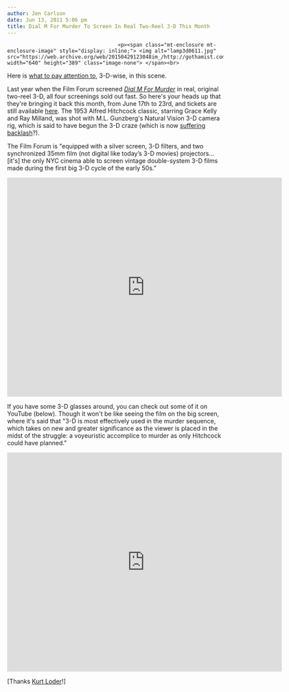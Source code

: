 ```yaml
---
author: Jen Carlson
date: Jun 13, 2011 5:06 pm
title: Dial M For Murder To Screen In Real Two-Reel 3-D This Month
---
```


	
										<p><span class="mt-enclosure mt-enclosure-image" style="display: inline;"> <img alt="lamp3d0611.jpg" src="https://web.archive.org/web/20150429123048im_/http://gothamist.com/attachments/arts_jen/lamp3d0611.jpg" width="640" height="389" class="image-none"> </span><br>
<span class="photo_caption">Here is <a href="https://web.archive.org/web/20150429123048/http://realvision.ae/blog/2010/03/is-3d-a-tool-or-new-storytelling-medium-for-cinematographers/">what to pay attention to</a>, 3-D-wise, in this scene.</span></p>

<p>Last year when the Film Forum screened <a href="https://web.archive.org/web/20150429123048/http://www.filmforum.org/films/dialm.html"><em>Dial M For Murder</em></a> in real, original two-reel 3-D, all four screenings sold out fast. So here&apos;s your heads up that they&apos;re bringing it back this month, from June 17th to 23rd, and tickets are still available <a href="https://web.archive.org/web/20150429123048/http://boxoffice.printtixusa.com/filmforum/advance?v=2454&amp;i=1523">here</a>. The 1953 Alfred Hitchcock classic, starring Grace Kelly and Ray Milland, was shot with M.L. Gunzberg&apos;s Natural Vision 3-D camera rig, which is said to have begun the 3-D craze (which is now <a href="https://web.archive.org/web/20150429123048/http://www.deadline.com/2011/06/will-harry-potter-and-transformers-stop-wall-streets-anti-3d-stampede">suffering backlash</a>?).</p>

<p>The Film Forum is &quot;equipped with a silver screen, 3-D filters, and two synchronized 35mm film (not digital like today&#x2019;s 3-D movies) projectors... [it&apos;s] the only NYC cinema able to screen vintage double-system 3-D films made during the first big 3-D cycle of the early 50s.&quot;</p>

<p><iframe width="640" height="510" src="https://web.archive.org/web/20150429123048if_/http://www.youtube.com/embed/1qWwFvsBVic" frameborder="0" allowfullscreen></iframe></p>

<p>If you have some 3-D glasses around, you can check out some of it on YouTube (below). Though it won&apos;t be like seeing the film on the big screen, where it&apos;s said that &quot;3-D is most effectively used in the murder sequence, which takes on new and greater significance as the viewer is placed in the midst of the struggle: a voyeuristic accomplice to murder as only Hitchcock could have planned.&quot;</p>

<p><iframe width="640" height="510" src="https://web.archive.org/web/20150429123048if_/http://www.youtube.com/embed/c6N5gXr784Y" frameborder="0" allowfullscreen></iframe></p>

<p>[Thanks <a href="https://web.archive.org/web/20150429123048/https://twitter.com/#!/kurt_loder/status/79555677005152256">Kurt Loder</a>!]</p>					
										
									
				